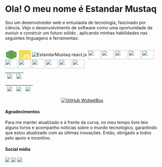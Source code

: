 # Ola! O meu nome é Estandar Mustaq

Sou um desenvolvedor web e entusiasta de tecnologia, fascinado por ciência. Vejo o desenvolvimento de software como uma oportunidade de evoluir e construir um futuro sólido , aplicando minhas habilidades nas seguintes linguagens e ferramentas:

<div style="display: inline_block"><br>
  <img align="center" alt="EstandarMustaq-nodejs" height="30" width="40" src="https://raw.githubusercontent.com/devicons/devicon/master/icons/nodejs/nodejs-plain.svg">

  <img align="center" alt="EstandarMustaq-js" height="30" width="40" src="https://raw.githubusercontent.com/devicons/devicon/master/icons/javascript/javascript-plain.svg">

  <img align="center" alt="EstandarMustaq-react.js" height="30" width="40" src="https://cdn.jsdelivr.net/gh/devicons/devicon@latest/icons/react/react-original.svg">

  <img align="center" src="https://cdn.jsdelivr.net/gh/devicons/devicon@latest/icons/nextjs/nextjs-original.svg" height="30" width="40"/>

  <img align="center" src="https://cdn.jsdelivr.net/gh/devicons/devicon@latest/icons/tailwindcss/tailwindcss-original.svg" height="30" width="40"/>

  <img align="center" src="https://cdn.jsdelivr.net/gh/devicons/devicon@latest/icons/bootstrap/bootstrap-original.svg" height="30" width="40"/>

  <img align="center" src="https://cdn.jsdelivr.net/gh/devicons/devicon@latest/icons/html5/html5-original.svg" height="30" width="40"/>

  <img align="center" src="https://cdn.jsdelivr.net/gh/devicons/devicon@latest/icons/css3/css3-original.svg" height="30" width="40"/>

  <img align="center" src="https://cdn.jsdelivr.net/gh/devicons/devicon@latest/icons/vuejs/vuejs-original-wordmark.svg" height="30" width="40"/>

  <img align="center" src="https://cdn.jsdelivr.net/gh/devicons/devicon@latest/icons/mongodb/mongodb-original-wordmark.svg" height="30" width="40" />
            
  <img align="center" src="https://cdn.jsdelivr.net/gh/devicons/devicon@latest/icons/git/git-original.svg" height="30" width="40"/>

  <img align="center" src="https://cdn.jsdelivr.net/gh/devicons/devicon@latest/icons/github/github-original-wordmark.svg" height="30" width="40"/>

  <img align="center" src="https://cdn.jsdelivr.net/gh/devicons/devicon@latest/icons/vercel/vercel-original-wordmark.svg" height="30" width="40" />    
  <img align="center" src="https://cdn.jsdelivr.net/gh/devicons/devicon@latest/icons/neovim/neovim-original.svg" height="30" width="40" />
          
</div>

| ![](http://github-profile-summary-cards.vercel.app/api/cards/profile-details?username=EstandarMustaq&theme=nord_dark) | ![](https://github-readme-streak-stats.herokuapp.com/?user=EstandarMustaq&hide_border=true&date_format=M%20j%5B%2C%20Y%5D&background=2D3742&stroke=2D3742&ring=6bbbca&fire=6bbbca&currStreakNum=fff&sideNums=6bbbca&currStreakLabel=6bbbca&sideLabels=fff&dates=fff) |
| :--------------------------------------------------------------------------------------------------------------------: | :-------------------------------------------------------------------------------------------------------------------------------------------------------------------------------------------------------------------------------------------------------------------: |

| ![](http://github-profile-summary-cards.vercel.app/api/cards/stats?username=EstandarMustaq&theme=nord_dark) | ![](http://github-profile-summary-cards.vercel.app/api/cards/repos-per-language?username=EstandarMustaq&hide=Html&theme=nord_dark) | ![](http://github-profile-summary-cards.vercel.app/api/cards/most-commit-language?username=EstandarMustaq&theme=nord_dark) |
| :----------------------------------------------------------------------------------------------------------: | :---------------------------------------------------------------------------------------------------------------------------------: | :-------------------------------------------------------------------------------------------------------------------------: |

<div align="center">

  [![GitHub WidgetBox](https://github-widgetbox.vercel.app/api/profile?username=EstandarMustaq&data=followers,repositories,stars,commits&theme=nautilus)](https://fernandogomesfg.github.io/)
  
</div>

#### Agradecimentos 

Para me manter atualizado e à frente da curva, no meu tempo livre leio alguns livros e acompanho notícias sobre o mundo tecnológico, garantindo que estou atualizado com as últimas inovações. Então, obrigado a todos pelo apoio e incentivo.

#### Social mídia

<div>
  <a href="mailto:mustaqueestandarjunior@gmail.com"><img src="https://img.shields.io/badge/gmail-0078D4?style=for-the-badge&logo=gmail&logoColor=white" target="_blank"></a>
   <a href="https://api.whatsapp.com/send?phone=258874588177" target="_blank"><img src="https://img.shields.io/badge/WhatsApp-25D366?style=for-the-badge&logo=whatsapp&logoColor=white" target="_blank"></a>
   <a href="https://www.facebook.com/juniorestandar.mustaque"
  target="_blank"><img
  src="https://img.shields.io/badge/Facebook-1877F2?style=for-the-badge&logo=facebook&logoColor=white"
  target="_blank"></a> 
</div>

<!---
EstandarMustaq/EstandarMustaq is a ✨ special ✨ repository because its `README.md` (this file) appears on your GitHub profile.
You can click the Preview link to take a look at your changes.
--->
